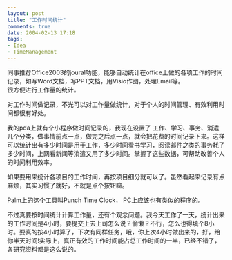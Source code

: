 ```yaml
---
layout: post
title: "工作时间统计"
comments: true
date: 2004-02-13 17:18
tags:
- Idea
- TimeManagement
---
```

同事推荐Office2003的joural功能，能够自动统计在office上做的各项工作的时间记录，如写Word文档，写PPT文档，用Visio作图，处理Email等。  
很方便进行工作量的统计。

对工作时间做记录，不光可以对工作量做统计，对于个人的时间管理、有效利用时间都很有好处。

我的pda上就有个小程序做时间记录的，我现在设置了 工作、学习、事务、消遣 几个分类，做事情前点一点，做完之后点一点，就会把花费的时间记录下来。这样可以统计出有多少时间是用于工作，多少时间看书学习，阅读邮件之类的事务耗了多少时间，上网看新闻等消遣又用了多少时间。掌握了这些数据，可帮助改善个人的时间利用效率。

如果要用来统计各项目的工作时间，再按项目细分就可以了。虽然看起来记录有点麻烦，其实习惯了就好，不就是点个按钮嘛。

Palm上的这个工具叫Punch Time Clock， PC上应该也有类似的程序的。

不过真要按时间统计计算工作量，还有个观念问题。我今天工作了一天，统计出来的工作时间是4小时，要提交上去上司怎么说？偷懒？不行，怎么也得填个8小时。要真的按4小时算了，下次有同样任务，哦，你上次4小时做出来的，好，给你半天时间!实际上，真正有效的工作时间能占总工作时间的一半，已经不错了，各研究资料都是这么说的。
